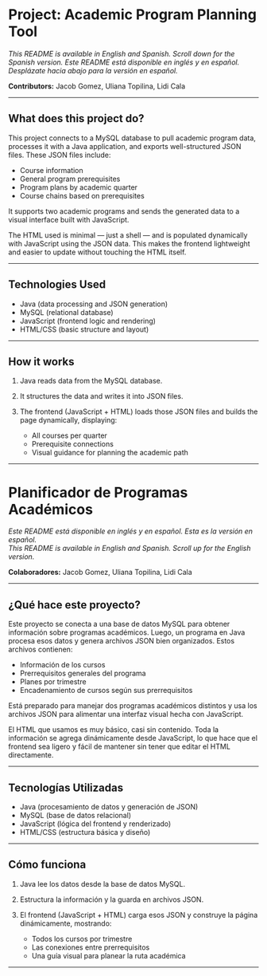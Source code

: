 # Project: Academic Program Planning Tool
_This README is available in English and Spanish. Scroll down for the Spanish version._ 
_Este README está disponible en inglés y en español. Desplázate hacia abajo para la versión en español._

**Contributors:** Jacob Gomez, Uliana Topilina, Lidi Cala

---

## What does this project do?

This project connects to a MySQL database to pull academic program data, processes it with a Java application, and exports well-structured JSON files. These JSON files include:

* Course information
* General program prerequisites
* Program plans by academic quarter
* Course chains based on prerequisites

It supports two academic programs and sends the generated data to a visual interface built with JavaScript.

The HTML used is minimal — just a shell — and is populated dynamically with JavaScript using the JSON data. This makes the frontend lightweight and easier to update without touching the HTML itself.

---

## Technologies Used

* Java (data processing and JSON generation)
* MySQL (relational database)
* JavaScript (frontend logic and rendering)
* HTML/CSS (basic structure and layout)

---

## How it works

1. Java reads data from the MySQL database.
2. It structures the data and writes it into JSON files.
3. The frontend (JavaScript + HTML) loads those JSON files and builds the page dynamically, displaying:

   * All courses per quarter
   * Prerequisite connections
   * Visual guidance for planning the academic path

---

# Planificador de Programas Académicos

_Este README está disponible en inglés y en español. Esta es la versión en español._  
_This README is available in English and Spanish. Scroll up for the English version._


**Colaboradores:** Jacob Gomez, Uliana Topilina, Lidi Cala

---

## ¿Qué hace este proyecto?

Este proyecto se conecta a una base de datos MySQL para obtener información sobre programas académicos. Luego, un programa en Java procesa esos datos y genera archivos JSON bien organizados. Estos archivos contienen:

* Información de los cursos
* Prerrequisitos generales del programa
* Planes por trimestre
* Encadenamiento de cursos según sus prerrequisitos

Está preparado para manejar dos programas académicos distintos y usa los archivos JSON para alimentar una interfaz visual hecha con JavaScript.

El HTML que usamos es muy básico, casi sin contenido. Toda la información se agrega dinámicamente desde JavaScript, lo que hace que el frontend sea ligero y fácil de mantener sin tener que editar el HTML directamente.

---

## Tecnologías Utilizadas

* Java (procesamiento de datos y generación de JSON)
* MySQL (base de datos relacional)
* JavaScript (lógica del frontend y renderizado)
* HTML/CSS (estructura básica y diseño)

---

## Cómo funciona

1. Java lee los datos desde la base de datos MySQL.
2. Estructura la información y la guarda en archivos JSON.
3. El frontend (JavaScript + HTML) carga esos JSON y construye la página dinámicamente, mostrando:

   * Todos los cursos por trimestre
   * Las conexiones entre prerrequisitos
   * Una guía visual para planear la ruta académica

---

